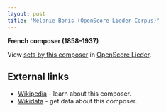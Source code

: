 ```yaml
---
layout: post
title: 'Mélanie Bonis (OpenScore Lieder Corpus)'
---
```


__French composer (1858–1937)__

View [sets by this composer] in [OpenScore Lieder].

[sets by this composer]: https://musescore.com/openscore-lieder-corpus/sets?order=title&text=Bonis,+Mel
[OpenScore Lieder]: https://musescore.com/openscore-lieder-corpus

## External links

- [Wikipedia] - learn about this composer.
- [Wikidata] - get data about this composer.

[Wikipedia]: https://en.wikipedia.org/wiki/Mélanie_Bonis
[Wikidata]: https://www.wikidata.org/wiki/Q467452
